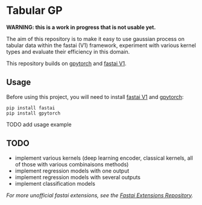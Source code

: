 # Tabular GP

**WARNING: this is a work in progress that is not usable yet.**

The aim of this repository is to make it easy to use gaussian process on tabular data within the fastai (V1) framework, 
experiment with various kernel types 
and evaluate their efficiency in this domain.

This repository builds on [gpytorch](https://gpytorch.ai/) and [fastai V1](https://docs.fast.ai/).

## Usage

Before using this project, you will need to install [fastai V1](https://docs.fast.ai/) and [gpytorch](https://gpytorch.ai/):

```
pip install fastai
pip install gpytorch
```

TODO add usage example

## TODO

- implement various kernels (deep learning encoder, classical kernels, all of those with various combinaisons methods)
- implement regression models with one output
- implement regression models with several outputs
- implement classification models

*For more unofficial fastai extensions, see the [Fastai Extensions Repository](https://github.com/nestordemeure/fastai-extensions-repository).*